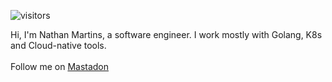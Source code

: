 ![visitors](https://komarev.com/ghpvc/?username=nathanmartins)

Hi, I'm Nathan Martins, a software engineer. I work mostly with Golang, K8s and Cloud-native tools.
<br>
<br>
Follow me on <a rel="me" href="https://hachyderm.io/@nathan_martins">Mastadon</a>
